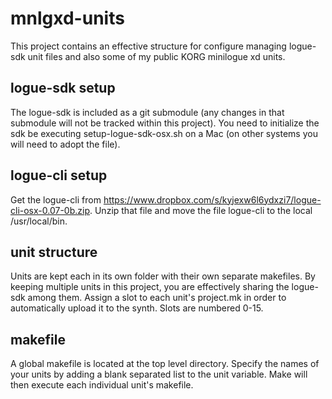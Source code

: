 # mnlgxd-units
This project contains an effective structure for configure managing logue-sdk unit files and also some of my public KORG minilogue xd units.

## logue-sdk setup

The logue-sdk is included as a git submodule (any changes in that submodule will not be tracked within this project). You need to initialize the sdk be executing setup-logue-sdk-osx.sh on a Mac (on other systems you will need to adopt the file).

## logue-cli setup

Get the logue-cli from https://www.dropbox.com/s/kyjexw6l6ydxzi7/logue-cli-osx-0.07-0b.zip. Unzip that file and move the file logue-cli to the local /usr/local/bin.

## unit structure

Units are kept each in its own folder with their own separate makefiles. By keeping multiple units in this project, you are effectively sharing the logue-sdk among them. Assign a slot to each unit's project.mk in order to automatically upload it to the synth. Slots are numbered 0-15.

## makefile

A global makefile is located at the top level directory. Specify the names of your units by adding a blank separated list to the unit variable. Make will then execute each individual unit's makefile.
